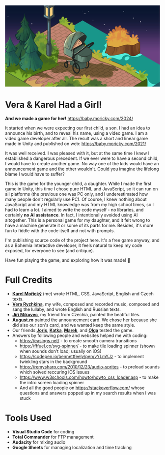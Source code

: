 ![Vera & Karel Had a Girl!](images/og_image.jpg)
# Vera & Karel Had a Girl!
__And we made a game for her!__
https://baby.moricky.com/2024/

It started when we were expecting our first child, a son. I had an idea to announce his birth, and to reveal his name, using a video game. I am a video game developer after all. The result was a short and linear game made in Unity and published on web: https://baby.moricky.com/2021/

It was well received. I was pleased with it, but at the same time I knew I established a dangerous precedent. If we ever were to have a second child, I would have to create another game. No way one of the kids would have an announcement game and the other wouldn't. Could you imagine the lifelong blame I would have to suffer?

This is the game for the younger child, a daughter. While I made the first game in Unity, this time I chose pure HTML and JavaScript, so it can run on all platforms (the previous one was PC only, and I underestimated how many people don't regularly use PC). Of course, I knew nothing about JavaScript and my HTML knowledge was from my high school times, so I had to learn a lot. I aimed to write the code myself - no libraries, and certainly **no AI assistance**. In fact, I intentionally avoided using AI altogether. This is a personal game for my daughter, and it felt wrong to have a machine generate it or some of its parts for me. Besides, it's more fun to fiddle with the code itself and not with prompts.

I'm publishing source code of the project here. It's a free game anyway, and as a Bohemia Interactive developer, it feels natural to keep my code exposed, for everyone to see (and critique).

Have fun playing the game, and exploring how it was made! 💙

# Full Credits
- **[Karel Mořický](http://moricky.com)** (me) wrote HTML, CSS, JavaScript, English and Czech texts.
- **[Vera Ryzhkina](https://www.instagram.com/dododollydo)**, my wife, composed and recorded music, composed and sang the lullaby, and wrote English and Russian texts.
- **[Jiří Mikovec](https://www.behance.net/mikovecjir5bc4)**, my friend from Czechia, painted the beatiful tiles.
- **[August.ro](https://www.instagram.com/august.ro)** painted the announcement card. We chose her because she did also our son's card, and we wanted keep the same style.
- Our friends **[Joris](https://twitter.com/YorisYan)**, **[Katka](https://www.instagram.com/katacik/)**, **[Marek](https://twitter.com/maruksp)**, and **[Olga](https://www.instagram.com/flufflekek/)** tested the game.
- Answers by following people and websites helped me with coding:
  - https://easings.net/ - to create smooth camera transitions
  - https://fffuel.co/svg-spinner/ - to make tile loading spinner (shown when sounds don't load; usually on iOS)
  - https://codepen.io/bennettfeely/pen/vYLmYJz - to implement twinkling stars in the background
  - https://remysharp.com/2010/12/23/audio-sprites - to preload sounds which solved reccuring iOS issues
  - https://www.w3schools.com/howto/howto_css_loader.asp - to make the intro screen loading spinner
  - And all the good people on https://stackoverflow.com/ whose questions and answers popped up in my search results when I was stuck
 
# Tools Used
- **Visual Studio Code** for coding
- **Total Commander** for FTP management
- **Audacity** for mixing audio
- **Google Sheets** for managing localization and time tracking
